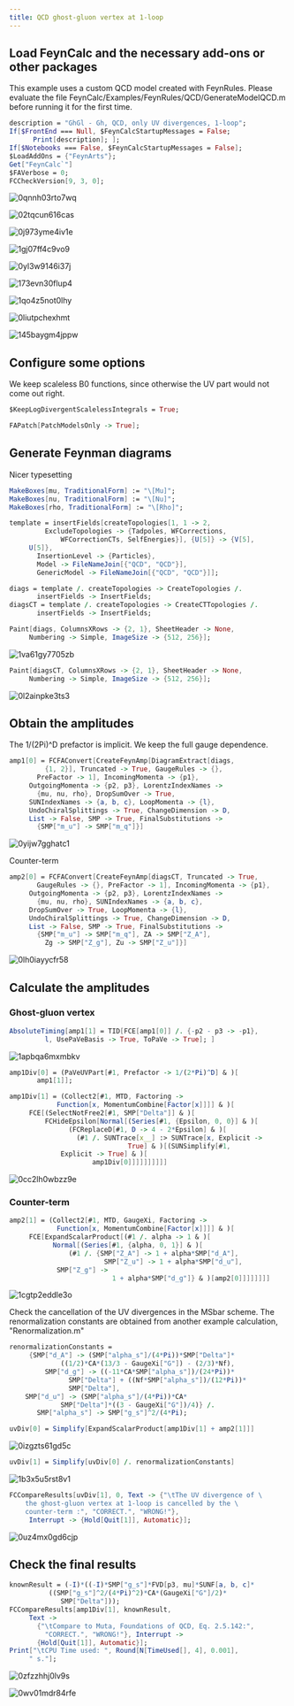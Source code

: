 ```yaml
---
title: QCD ghost-gluon vertex at 1-loop
---
```



## Load FeynCalc and the necessary add-ons or other packages

This example uses a custom QCD model created with FeynRules. Please evaluate the file
FeynCalc/Examples/FeynRules/QCD/GenerateModelQCD.m before running it for the first time.

```mathematica
description = "GhGl - Gh, QCD, only UV divergences, 1-loop"; 
If[$FrontEnd === Null, $FeynCalcStartupMessages = False; 
      Print[description]; ]; 
If[$Notebooks === False, $FeynCalcStartupMessages = False]; 
$LoadAddOns = {"FeynArts"}; 
Get["FeynCalc`"]
$FAVerbose = 0; 
FCCheckVersion[9, 3, 0]; 
```

![0qnnh03rto7wq](img/0qnnh03rto7wq.svg)

![02tqcun616cas](img/02tqcun616cas.svg)

![0j973yme4iv1e](img/0j973yme4iv1e.svg)

![1gj07ff4c9vo9](img/1gj07ff4c9vo9.svg)

![0yl3w9146i37j](img/0yl3w9146i37j.svg)

![173evn30flup4](img/173evn30flup4.svg)

![1qo4z5not0lhy](img/1qo4z5not0lhy.svg)

![0liutpchexhmt](img/0liutpchexhmt.svg)

![145baygm4jppw](img/145baygm4jppw.svg)

## Configure some options

We keep scaleless B0 functions, since otherwise the UV part would not come out right.

```mathematica
$KeepLogDivergentScalelessIntegrals = True; 
```

```mathematica
FAPatch[PatchModelsOnly -> True]; 
```

## Generate Feynman diagrams

Nicer typesetting

```mathematica
MakeBoxes[mu, TraditionalForm] := "\[Mu]"; 
MakeBoxes[nu, TraditionalForm] := "\[Nu]"; 
MakeBoxes[rho, TraditionalForm] := "\[Rho]"; 
```

```mathematica
template = insertFields[createTopologies[1, 1 -> 2, 
         ExcludeTopologies -> {Tadpoles, WFCorrections, 
             WFCorrectionCTs, SelfEnergies}], {U[5]} -> {V[5], 
     U[5]}, 
       InsertionLevel -> {Particles}, 
       Model -> FileNameJoin[{"QCD", "QCD"}], 
       GenericModel -> FileNameJoin[{"QCD", "QCD"}]]; 
```

```mathematica
diags = template /. createTopologies -> CreateTopologies /. 
       insertFields -> InsertFields; 
diagsCT = template /. createTopologies -> CreateCTTopologies /. 
       insertFields -> InsertFields; 
```

```mathematica
Paint[diags, ColumnsXRows -> {2, 1}, SheetHeader -> None, 
     Numbering -> Simple, ImageSize -> {512, 256}]; 
```

![1va61gy7705zb](img/1va61gy7705zb.svg)

```mathematica
Paint[diagsCT, ColumnsXRows -> {2, 1}, SheetHeader -> None, 
     Numbering -> Simple, ImageSize -> {512, 256}]; 
```

![0l2ainpke3ts3](img/0l2ainpke3ts3.svg)

## Obtain the amplitudes

The 1/(2Pi)^D prefactor is implicit. We keep the full gauge dependence.

```mathematica
amp1[0] = FCFAConvert[CreateFeynAmp[DiagramExtract[diags, 
         {1, 2}], Truncated -> True, GaugeRules -> {}, 
       PreFactor -> 1], IncomingMomenta -> {p1}, 
     OutgoingMomenta -> {p2, p3}, LorentzIndexNames -> 
       {mu, nu, rho}, DropSumOver -> True, 
     SUNIndexNames -> {a, b, c}, LoopMomenta -> {l}, 
     UndoChiralSplittings -> True, ChangeDimension -> D, 
     List -> False, SMP -> True, FinalSubstitutions -> 
       {SMP["m_u"] -> SMP["m_q"]}]
```

![0yijw7gghatc1](img/0yijw7gghatc1.svg)

Counter-term

```mathematica
amp2[0] = FCFAConvert[CreateFeynAmp[diagsCT, Truncated -> True, 
       GaugeRules -> {}, PreFactor -> 1], IncomingMomenta -> {p1}, 
     OutgoingMomenta -> {p2, p3}, LorentzIndexNames -> 
       {mu, nu, rho}, SUNIndexNames -> {a, b, c}, 
     DropSumOver -> True, LoopMomenta -> {l}, 
     UndoChiralSplittings -> True, ChangeDimension -> D, 
     List -> False, SMP -> True, FinalSubstitutions -> 
       {SMP["m_u"] -> SMP["m_q"], ZA -> SMP["Z_A"], 
         Zg -> SMP["Z_g"], Zu -> SMP["Z_u"]}]
```

![0lh0iayycfr58](img/0lh0iayycfr58.svg)

## Calculate the amplitudes

### Ghost-gluon vertex

```mathematica
AbsoluteTiming[amp1[1] = TID[FCE[amp1[0]] /. {-p2 - p3 -> -p1}, 
         l, UsePaVeBasis -> True, ToPaVe -> True]; ]
```

![1apbqa6mxmbkv](img/1apbqa6mxmbkv.svg)

```mathematica
amp1Div[0] = (PaVeUVPart[#1, Prefactor -> 1/(2*Pi)^D] & )[
       amp1[1]]; 
```

```mathematica
amp1Div[1] = (Collect2[#1, MTD, Factoring -> 
            Function[x, MomentumCombine[Factor[x]]]] & )[
     FCE[(SelectNotFree2[#1, SMP["Delta"]] & )[
         FCHideEpsilon[Normal[(Series[#1, {Epsilon, 0, 0}] & )[
               (FCReplaceD[#1, D -> 4 - 2*Epsilon] & )[
                 (#1 /. SUNTrace[x__] :> SUNTrace[x, Explicit -> 
                              True] & )[(SUNSimplify[#1, 
             Explicit -> True] & )[
                     amp1Div[0]]]]]]]]]]
```

![0cc2lh0wbzz9e](img/0cc2lh0wbzz9e.svg)

### Counter-term

```mathematica
amp2[1] = (Collect2[#1, MTD, GaugeXi, Factoring -> 
            Function[x, MomentumCombine[Factor[x]]]] & )[
     FCE[ExpandScalarProduct[(#1 /. alpha -> 1 & )[
           Normal[(Series[#1, {alpha, 0, 1}] & )[
               (#1 /. {SMP["Z_A"] -> 1 + alpha*SMP["d_A"], 
                        SMP["Z_u"] -> 1 + alpha*SMP["d_u"], 
            SMP["Z_g"] -> 
                          1 + alpha*SMP["d_g"]} & )[amp2[0]]]]]]]]
```

![1cgtp2eddle3o](img/1cgtp2eddle3o.svg)

Check the cancellation of the UV divergences in the MSbar scheme. The renormalization constants
are obtained from another example calculation, "Renormalization.m"

```mathematica
renormalizationConstants = 
     {SMP["d_A"] -> (SMP["alpha_s"]/(4*Pi))*SMP["Delta"]*
             ((1/2)*CA*(13/3 - GaugeXi["G"]) - (2/3)*Nf), 
         SMP["d_g"] -> ((-11*CA*SMP["alpha_s"])/(24*Pi))*
               SMP["Delta"] + ((Nf*SMP["alpha_s"])/(12*Pi))*
               SMP["Delta"], 
    SMP["d_u"] -> (SMP["alpha_s"]/(4*Pi))*CA*
             SMP["Delta"]*((3 - GaugeXi["G"])/4)} /. 
       SMP["alpha_s"] -> SMP["g_s"]^2/(4*Pi); 
```

```mathematica
uvDiv[0] = Simplify[ExpandScalarProduct[amp1Div[1] + amp2[1]]]
```

![0izgzts61gd5c](img/0izgzts61gd5c.svg)

```mathematica
uvDiv[1] = Simplify[uvDiv[0] /. renormalizationConstants]
```

![1b3x5u5rst8v1](img/1b3x5u5rst8v1.svg)

```mathematica
FCCompareResults[uvDiv[1], 0, Text -> {"\tThe UV divergence of \
    the ghost-gluon vertex at 1-loop is cancelled by the \
    counter-term :", "CORRECT.", "WRONG!"}, 
     Interrupt -> {Hold[Quit[1]], Automatic}]; 
```

![0uz4mx0gd6cjp](img/0uz4mx0gd6cjp.svg)

## Check the final results

```mathematica
knownResult = (-I)*((-I)*SMP["g_s"]*FVD[p3, mu]*SUNF[a, b, c]*
          ((SMP["g_s"]^2/(4*Pi)^2)*CA*(GaugeXi["G"]/2)*
             SMP["Delta"])); 
FCCompareResults[amp1Div[1], knownResult, 
     Text -> 
       {"\tCompare to Muta, Foundations of QCD, Eq. 2.5.142:", 
         "CORRECT.", "WRONG!"}, Interrupt -> 
       {Hold[Quit[1]], Automatic}]; 
Print["\tCPU Time used: ", Round[N[TimeUsed[], 4], 0.001], 
     " s."]; 
```

![0zfzzhhj0lv9s](img/0zfzzhhj0lv9s.svg)

![0wv01mdr84rfe](img/0wv01mdr84rfe.svg)